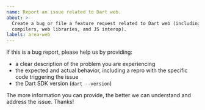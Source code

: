 ```yaml
---
name: Report an issue related to Dart web.
about: >-
  Create a bug or file a feature request related to Dart web (including the web
  compilers, web libraries, and JS interop).
labels: area-web
---
```


If this is a bug report, please help us by providing:

- a clear description of the problem you are experiencing
- the expected and actual behavior, including a repro with the specific code triggering the issue
- the Dart SDK version (`dart --version`)

The more information you can provide, the better we can understand and address the issue. Thanks!
